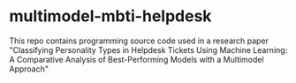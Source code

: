 # multimodel-mbti-helpdesk
This repo contains programming source code used in a research paper "Classifying Personality Types in Helpdesk Tickets Using Machine Learning: A Comparative Analysis of Best-Performing Models with a Multimodel Approach"
